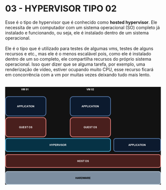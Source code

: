 # 03 - HYPERVISOR TIPO 02

Esse é o tipo de hypervisor que é conhecido como **hosted hypervisor**. Ele necessita de um computador com um sistema operacional (SO) completo já instalado e funcionando, ou seja, ele é instalado dentro de um sistema operacional. <br></br>
Ele é o tipo que é utilizado para testes de algumas vms, testes de alguns recursos e etc., mas ele é o menos escalável pois, como ele é instalado dentro de um so completo, ele compartilha recursos do próprio sistema operacional. Isso quer dizer que se alguma tarefa, por exemplo, uma renderização de vídeo, estiver ocupando muito CPU, esse recurso ficará em concorrência com a vm por muitas vezes deixando tudo mais lento. <br></br>

![HYPERVISOR](Imagens/hypervisor.png) <br></br>


